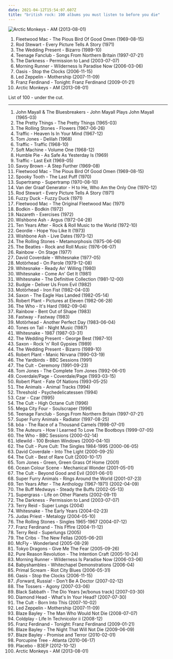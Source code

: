 ```yaml
---
date: 2021-04-12T15:54:07.607Z
title: "british rock: 100 albums you must listen to before you die"
---
```

![Arctic Monkeys - AM (2013-08-01)](http://coverartarchive.org/release/bf584cf2-dc33-433e-b8b2-b85578822726/7915352231-500.jpg "Arctic Monkeys - AM (2013-08-01)")
<ol class="albums">
<li data-cover="https://img.discogs.com/94WmIhDZkpmBhdsoi0M-uIqGKzA=/fit-in/600x598/filters:strip_icc():format(jpeg):mode_rgb():quality(90)/discogs-images/R-1788144-1262858017.jpeg.jpg" data-tags="blues, classic rock, british blues, british rock" role="button">Fleetwood Mac - The Pious Bird Of Good Omen (1969-08-15)</li>
<li data-cover="http://coverartarchive.org/release/dba7eb5d-6990-4b2e-8184-96da42fda50d/912704314-500.jpg" data-tags="rod stewart, classic rock" role="button">Rod Stewart - Every Picture Tells A Story (1971)</li>
<li data-cover="https://img.discogs.com/n1zQKA7w3Sx_BNBwResU86nrwc0=/fit-in/600x587/filters:strip_icc():format(jpeg):mode_rgb():quality(90)/discogs-images/R-1130935-1194608897.jpeg.jpg" data-tags="80s, post-punk, jangle pop" role="button">The Wedding Present - Bizarro (1989-10)</li>
<li data-cover="https://img.discogs.com/I-oViWD7yaPbPfp-56ogVSe6K8o=/fit-in/600x469/filters:strip_icc():format(jpeg):mode_rgb():quality(90)/discogs-images/R-10404061-1538314922-5725.jpeg.jpg" data-tags="indie, rock, power pop, jangle pop, scottish" role="button">Teenage Fanclub - Songs From Northern Britain (1997-07-21)</li>
<li data-cover="https://img.discogs.com/D53FDXAc79Ssa6z8iqCp6HK-GJQ=/fit-in/600x597/filters:strip_icc():format(jpeg):mode_rgb():quality(90)/discogs-images/R-504056-1473854757-6906.jpeg.jpg" data-tags="hard rock, rock" role="button">The Darkness - Permission to Land (2003-07-07)</li>
<li data-cover="https://img.discogs.com/OeffbU3k0EHapeFltex85a0DQ1U=/fit-in/500x487/filters:strip_icc():format(jpeg):mode_rgb():quality(90)/discogs-images/R-690731-1148163558.jpeg.jpg" data-tags="indie rock" role="button">Morning Runner - Wilderness Is Paradise Now (2006-03-06)</li>
<li data-cover="http://coverartarchive.org/release/d4cba698-1145-443b-9c5e-83217f0607b6/5375956926-500.jpg" data-tags="rock" role="button">Oasis - Stop the Clocks (2006-11-15)</li>
<li data-cover="http://coverartarchive.org/release/dd433df0-cd39-3ffc-9ca2-f99d597815ea/3778150488-500.jpg" data-tags="classic rock, hard rock" role="button">Led Zeppelin - Mothership (2007-11-09)</li>
<li data-cover="http://coverartarchive.org/release/f5229c40-d183-41b9-a88c-01b2059201b7/9832610394-500.jpg" data-tags="indie rock" role="button">Franz Ferdinand - Tonight: Franz Ferdinand (2009-01-21)</li>
<li data-cover="http://coverartarchive.org/release/bf584cf2-dc33-433e-b8b2-b85578822726/7915352231-500.jpg" data-tags="indie rock" role="button">Arctic Monkeys - AM (2013-08-01)</li>
</ol>
List of 100 - under the cut.
<!-- more -->

_________________

<ol class="albums">
<li data-cover="https://img.discogs.com/DrSLkxjLMh4zwsEli51bGCPCRhM=/fit-in/600x600/filters:strip_icc():format(jpeg):mode_rgb():quality(90)/discogs-images/R-7914777-1451564057-2769.jpeg.jpg" data-tags="classic rock, 60s, blues, blues rock, british blues, classic british hard rock, british blues rock, classic hard rock, john mayall, mods, british rock, 60s british, 60s british rock, british 60s, british hard rock, rythm n blues, classic british rock, 60s british invasion, 60s british hard rock, 60s hard rock, the bluesbreakers, john mayall plays john mayall, j mayallj" role="button">
John Mayall & The Bluesbreakers - John Mayall Plays John Mayall (1965-03)
</li>
<li data-cover="http://coverartarchive.org/release/4bb9271f-9653-4d32-817a-e6ca2bff98ce/24208062156-500.jpg" data-tags="60s, classic rock" role="button">
The Pretty Things - The Pretty Things (1965-03)
</li>
<li data-cover="http://coverartarchive.org/release/e53265c1-7e75-4c3b-908a-6c684cc4f338/6701550123-500.jpg" data-tags="classic rock, rock, 60s" role="button">
The Rolling Stones - Flowers (1967-06-26)
</li>
<li data-cover="http://coverartarchive.org/release/359fcf82-91a9-344f-9e03-552eba557ebb/21830982354-500.jpg" data-tags="classic rock, progressive rock, psychedelic rock" role="button">
Traffic - Heaven Is In Your Mind (1967-12)
</li>
<li data-cover="http://coverartarchive.org/release/b0834e54-d0e0-47e0-a4eb-e49314e48d8a/10005458481-500.jpg" data-tags="classic rock, british invasion, british rock, 60s british, british 60s, 60s british invasion" role="button">
Tom Jones - Delilah (1968)
</li>
<li data-cover="http://coverartarchive.org/release/d187b1c1-da41-4769-ad7d-24f63d95e1b6/23101278087-500.jpg" data-tags="classic rock, rock" role="button">
Traffic - Traffic (1968-10)
</li>
<li data-cover="http://coverartarchive.org/release/f7b93d1a-961f-4d47-a493-554a1ac9fb06/6506526616-500.jpg" data-tags="psychedelic" role="button">
Soft Machine - Volume One (1968-12)
</li>
<li data-cover="http://coverartarchive.org/release/34f099b6-bcdb-406a-8c93-f95929b50e2b/4303508007-500.jpg" data-tags="classic rock, 60s, british, hard rock" role="button">
Humble Pie - As Safe As Yesterday Is (1969)
</li>
<li data-cover="http://coverartarchive.org/release/bb82a2af-6dc1-3b3d-93d7-6cf61d07888f/6270327910-500.jpg" data-tags="rock, classic rock" role="button">
Traffic - Last Exit (1969-05)
</li>
<li data-cover="https://img.discogs.com/b2safKzPzUiLTubU0cINOD-i8BY=/fit-in/500x498/filters:strip_icc():format(jpeg):mode_rgb():quality(90)/discogs-images/R-4340355-1362235560-8117.jpeg.jpg" data-tags="blues rock" role="button">
Savoy Brown - A Step Further (1969-08)
</li>
<li data-cover="https://img.discogs.com/94WmIhDZkpmBhdsoi0M-uIqGKzA=/fit-in/600x598/filters:strip_icc():format(jpeg):mode_rgb():quality(90)/discogs-images/R-1788144-1262858017.jpeg.jpg" data-tags="blues, classic rock, british blues, british rock" role="button">
Fleetwood Mac - The Pious Bird Of Good Omen (1969-08-15)
</li>
<li data-cover="https://img.discogs.com/0Y_EPSC4RgDZT9NFl5akgqhM5xI=/fit-in/150x150/filters:strip_icc():format(jpeg):mode_rgb():quality(90)/discogs-images/R-2820701-1302528694.jpeg.jpg" data-tags="classic rock, 60s" role="button">
Spooky Tooth - The Last Puff (1970)
</li>
<li data-cover="http://coverartarchive.org/release/8a554950-8bfb-4283-be2c-b3abeafe8b9b/10708956082-500.jpg" data-tags="classic rock, rock" role="button">
Supertramp - Supertramp (1970-08-10)
</li>
<li data-cover="https://img.discogs.com/cy_Ka4Wd3ZN_sYSodLA1LZ8rFDE=/fit-in/600x600/filters:strip_icc():format(jpeg):mode_rgb():quality(90)/discogs-images/R-2308772-1470552493-6755.jpeg.jpg" data-tags="progressive rock" role="button">
Van der Graaf Generator - H to He, Who Am the Only One (1970-12)
</li>
<li data-cover="http://coverartarchive.org/release/dba7eb5d-6990-4b2e-8184-96da42fda50d/912704314-500.jpg" data-tags="rod stewart, classic rock" role="button">
Rod Stewart - Every Picture Tells A Story (1971)
</li>
<li data-cover="http://coverartarchive.org/release/3523e9f3-2fae-42a5-ac04-0453a65d7418/10814617750-500.jpg" data-tags="progressive rock" role="button">
Fuzzy Duck - Fuzzy Duck (1971)
</li>
<li data-cover="https://img.discogs.com/vAxSF07doJZImELVxMsTijXpntg=/fit-in/600x600/filters:strip_icc():format(jpeg):mode_rgb():quality(90)/discogs-images/R-6741293-1519999539-4121.jpeg.jpg" data-tags="british blues, blues, guitar, brc blues band - juke and the blue joint" role="button">
Fleetwood Mac - The Original Fleetwood Mac (1971)
</li>
<li data-cover="https://img.discogs.com/GLGmooicRk8sKyFjZLt2JtXe9Xs=/fit-in/598x598/filters:strip_icc():format(jpeg):mode_rgb():quality(90)/discogs-images/R-1587441-1335540794.jpeg.jpg" data-tags="rock" role="button">
Bodkin - Bodkin (1972)
</li>
<li data-cover="http://coverartarchive.org/release/b782a7b3-cec8-4640-99e2-e2cc545137cd/7116274708-500.jpg" data-tags="classic rock, 70s, hard rock" role="button">
Nazareth - Exercises (1972)
</li>
<li data-cover="https://img.discogs.com/IkuVyF5le_aG2neyEscSuSPmMXI=/fit-in/500x495/filters:strip_icc():format(jpeg):mode_rgb():quality(90)/discogs-images/R-1520895-1225746667.jpeg.jpg" data-tags="progressive rock, classic rock" role="button">
Wishbone Ash - Argus (1972-04-28)
</li>
<li data-cover="https://img.discogs.com/fVfSMqS_MZYewzNoZjL3BHkoeG0=/fit-in/600x582/filters:strip_icc():format(jpeg):mode_rgb():quality(90)/discogs-images/R-4079105-1354878444-1637.jpeg.jpg" data-tags="blues rock" role="button">
Ten Years After - Rock & Roll Music to the World (1972-10)
</li>
<li data-cover="https://img.discogs.com/FWwh3ivA3I1PyhFAkVBLyq8va7k=/fit-in/600x598/filters:strip_icc():format(jpeg):mode_rgb():quality(90)/discogs-images/R-3233933-1418998698-6690.jpeg.jpg" data-tags="hard rock" role="button">
Geordie - Hope You Like It (1973)
</li>
<li data-cover="http://coverartarchive.org/release/213cc82d-2687-4bda-956a-f5464125bd79/14751105457-500.jpg" data-tags="live, british rock, twin guitar, harmoney" role="button">
Wishbone Ash - Live Dates (1973-12)
</li>
<li data-cover="http://coverartarchive.org/release/491f61db-06c7-48da-a0e7-1da8e3d12fe9/22893719452-500.jpg" data-tags="rock, 70s" role="button">
The Rolling Stones - Metamorphosis (1975-06-06)
</li>
<li data-cover="https://img.discogs.com/Z7CWHAcUvNh2EIwSCAo56cRf12s=/fit-in/460x414/filters:strip_icc():format(jpeg):mode_rgb():quality(90)/discogs-images/R-7767118-1448345509-9572.jpeg.jpg" data-tags="classic rock, rock n roll" role="button">
The Beatles - Rock and Roll Music (1976-06-07)
</li>
<li data-cover="https://img.discogs.com/--K8qMGDv5Vby7iB_ihsA_WapxI=/fit-in/600x600/filters:strip_icc():format(jpeg):mode_rgb():quality(90)/discogs-images/R-1970602-1317803224.jpeg.jpg" data-tags="hard rock" role="button">
Rainbow - On Stage (1977)
</li>
<li data-cover="http://coverartarchive.org/release/a94b0d40-6451-4f01-9a7a-a0fa237cb45a/19441077255-500.jpg" data-tags="classic rock, hard rock, blues rock, classic british hard rock" role="button">
David Coverdale - Whitesnake (1977-05)
</li>
<li data-cover="http://coverartarchive.org/release/b87958f4-f095-414f-a379-966af3b27fe1/15340907007-500.jpg" data-tags="hard rock, rock n roll, heavy metal" role="button">
Motörhead - On Parole (1979-12-08)
</li>
<li data-cover="https://img.discogs.com/QOLsA7SlkEFykaqlLcsTqbmKFY4=/fit-in/594x600/filters:strip_icc():format(jpeg):mode_rgb():quality(90)/discogs-images/R-3125790-1316971057.jpeg.jpg" data-tags="hard rock" role="button">
Whitesnake - Ready An' Willing (1980)
</li>
<li data-cover="https://img.discogs.com/zUCBdtRCAxabu_EUq2LNPbnHHvk=/fit-in/600x600/filters:strip_icc():format(jpeg):mode_rgb():quality(90)/discogs-images/R-2610089-1374195996-1800.jpeg.jpg" data-tags="classic rock, hard rock" role="button">
Whitesnake - Come An' Get It (1981)
</li>
<li data-cover="https://img.discogs.com/sKf6LdBDsgV8GfUAhdw_8Qakick=/fit-in/600x600/filters:strip_icc():format(jpeg):mode_rgb():quality(90)/discogs-images/R-3807954-1411037110-9552.jpeg.jpg" data-tags="classic rock, heavy metal, hard rock, hair metal, whitesnake, british rock, british metal, british heavy metal, new wave of british heavy metal, british hard rock, lucio rosenkreutz" role="button">
Whitesnake - The Definitive Collection (1981-12-00)
</li>
<li data-cover="https://img.discogs.com/asjOpLeQLlZf2E4cCvadJW2h5AI=/fit-in/600x600/filters:strip_icc():format(jpeg):mode_rgb():quality(90)/discogs-images/R-2129616-1279627628.jpeg.jpg" data-tags="classic rock, rock, hard rock" role="button">
Budgie - Deliver Us From Evil (1982)
</li>
<li data-cover="http://coverartarchive.org/release/4cc5c04c-3051-400a-bca7-09c8dbac0020/12220437049-500.jpg" data-tags="heavy metal" role="button">
Motörhead - Iron Fist (1982-04-03)
</li>
<li data-cover="https://img.discogs.com/XqqFjOsYtI5e5Ya61Au_4XuAhro=/fit-in/160x160/filters:strip_icc():format(jpeg):mode_rgb():quality(90)/discogs-images/R-4376608-1363256785-9647.jpeg.jpg" data-tags="heavy metal" role="button">
Saxon - The Eagle Has Landed (1982-05-14)
</li>
<li data-cover="http://coverartarchive.org/release/8c108a51-6959-49eb-8b2f-edaebb4a63de/18926830102-500.jpg" data-tags="classic rock" role="button">
Robert Plant - Pictures at Eleven (1982-06-28)
</li>
<li data-cover="https://img.discogs.com/21xR7CRutjALMZS8sqMuJN9ZzUM=/fit-in/600x597/filters:strip_icc():format(jpeg):mode_rgb():quality(90)/discogs-images/R-10550506-1499718550-3501.jpeg.jpg" data-tags="rock" role="button">
The Who - It's Hard (1982-09-04)
</li>
<li data-cover="https://img.discogs.com/EZrLqCoV9qjIRgRXY58EF6VzMMk=/fit-in/598x600/filters:strip_icc():format(jpeg):mode_rgb():quality(90)/discogs-images/R-2081302-1312590183.jpeg.jpg" data-tags="hard rock" role="button">
Rainbow - Bent Out of Shape (1983)
</li>
<li data-cover="https://img.discogs.com/CX5fhvDs9YC91rs7_bxOhD58SII=/fit-in/600x596/filters:strip_icc():format(jpeg):mode_rgb():quality(90)/discogs-images/R-2138840-1494490725-9095.jpeg.jpg" data-tags="classic rock, heavy metal, hard rock, glam metal, british rock, british metal, british heavy metal, new wave of british heavy metal, british hard rock" role="button">
Fastway - Fastway (1983)
</li>
<li data-cover="https://img.discogs.com/Avm1x5sUs88zj8mRg-mpIh8RXEg=/fit-in/600x600/filters:strip_icc():format(jpeg):mode_rgb():quality(90)/discogs-images/R-1522576-1601943632-3332.jpeg.jpg" data-tags="heavy metal" role="button">
Motörhead - Another Perfect Day (1983-06-04)
</li>
<li data-cover="http://coverartarchive.org/release/25fe2fca-8234-4819-a59f-016856cee1a4/12321913993-500.jpg" data-tags="alternative, 80s" role="button">
Tones on Tail - Night Music (1987)
</li>
<li data-cover="http://coverartarchive.org/release/2049b55c-0714-4ca2-8352-ba0d7041e5fd/6322117461-500.jpg" data-tags="hard rock" role="button">
Whitesnake - 1987 (1987-03-31)
</li>
<li data-cover="http://coverartarchive.org/release/8f1cf394-b4d5-460b-add2-ca696984243a/3367036616-500.jpg" data-tags="jangle pop" role="button">
The Wedding Present - George Best (1987-10)
</li>
<li data-cover="https://img.discogs.com/U6OBCssn3lrijnIDokCX3IgYiDI=/fit-in/593x600/filters:strip_icc():format(jpeg):mode_rgb():quality(90)/discogs-images/R-1025763-1185459547.jpeg.jpg" data-tags="classic rock, heavy metal, hard rock, 80s heavy metal, classic british hard rock, british rock, british metal, british heavy metal, new wave of british heavy metal, british hard rock, classic british heavy metal, classic british rock, 80s british rock, 80s british hard rock, 80s british heavy metal, classic british metal" role="button">
Saxon - Rock 'n' Roll Gypsies (1989)
</li>
<li data-cover="https://img.discogs.com/n1zQKA7w3Sx_BNBwResU86nrwc0=/fit-in/600x587/filters:strip_icc():format(jpeg):mode_rgb():quality(90)/discogs-images/R-1130935-1194608897.jpeg.jpg" data-tags="80s, post-punk, jangle pop" role="button">
The Wedding Present - Bizarro (1989-10)
</li>
<li data-cover="http://coverartarchive.org/release/68bbde0b-1514-4be3-ac47-7e43ec0bf0e1/17009584376-500.jpg" data-tags="classic rock, rock" role="button">
Robert Plant - Manic Nirvana (1990-03-19)
</li>
<li data-cover="http://coverartarchive.org/release/eaa909df-ddd9-3093-b165-493b9eb3efad/10668629622-500.jpg" data-tags="classic rock, 60s, hard rock, blues rock" role="button">
The Yardbirds - BBC Sessions (1991)
</li>
<li data-cover="https://img.discogs.com/fKendOT2LkT7n571qV1PxkOq6Bg=/fit-in/600x951/filters:strip_icc():format(jpeg):mode_rgb():quality(90)/discogs-images/R-2054391-1459115530-3491.jpeg.jpg" data-tags="hard rock" role="button">
The Cult - Ceremony (1991-09-23)
</li>
<li data-cover="http://coverartarchive.org/release/4de647ef-947c-4f38-9dff-3c5b406deda7/27821341244-500.jpg" data-tags="tom jones" role="button">
Tom Jones - The Complete Tom Jones (1992-06-01)
</li>
<li data-cover="http://coverartarchive.org/release/19bca2a0-9bdf-4d4f-be11-ab570c3f869c/28286930502-500.jpg" data-tags="hard rock, classic rock" role="button">
Coverdale/Page - Coverdale/Page (1993-03-15)
</li>
<li data-cover="http://coverartarchive.org/release/b00a7274-3bcc-4d65-91af-c1ba273d522b/5892843611-500.jpg" data-tags="classic rock" role="button">
Robert Plant - Fate Of Nations (1993-05-25)
</li>
<li data-cover="https://img.discogs.com/q2QH8Hbu_m0o4Mk_fIOe4569N9U=/fit-in/600x537/filters:strip_icc():format(jpeg):mode_rgb():quality(90)/discogs-images/R-3962149-1531137183-2190.jpeg.jpg" data-tags="classic rock, rock" role="button">
The Animals - Animal Tracks (1994)
</li>
<li data-cover="http://coverartarchive.org/release/cd98b007-e950-4ee9-9725-71b2153e3b3e/837470435-500.jpg" data-tags="progressive metal, progressive rock" role="button">
Threshold - Psychedelicatessen (1994)
</li>
<li data-cover="https://img.discogs.com/5ViJu5Eb5764WyM2S-vOC_3jo8k=/fit-in/593x594/filters:strip_icc():format(jpeg):mode_rgb():quality(90)/discogs-images/R-1216361-1205578753.jpeg.jpg" data-tags="classic rock, rock, 70s, british, art rock, proto prog, 70s rock, british rock, 70s progressive rock, british progressive rock" role="button">
Czar - Czar (1995)
</li>
<li data-cover="http://coverartarchive.org/release/f1375cdf-47b7-4558-8367-e24d105b6892/15544807557-500.jpg" data-tags="gothic rock" role="button">
The Cult - High Octane Cult (1996)
</li>
<li data-cover="https://img.discogs.com/hMaUs9FHP3pIcCWl0ubp5uhfhgw=/fit-in/480x480/filters:strip_icc():format(jpeg):mode_rgb():quality(90)/discogs-images/R-1970499-1272388909.jpeg.jpg" data-tags="rock, british, alternative, alternative rock, 90s, british rock, band records" role="button">
Mega City Four - Soulscraper (1996)
</li>
<li data-cover="https://img.discogs.com/I-oViWD7yaPbPfp-56ogVSe6K8o=/fit-in/600x469/filters:strip_icc():format(jpeg):mode_rgb():quality(90)/discogs-images/R-10404061-1538314922-5725.jpeg.jpg" data-tags="indie, rock, power pop, jangle pop, scottish" role="button">
Teenage Fanclub - Songs From Northern Britain (1997-07-21)
</li>
<li data-cover="https://img.discogs.com/jLrf7hv7ye_ZALB1UEyRSCeezVE=/fit-in/600x588/filters:strip_icc():format(jpeg):mode_rgb():quality(90)/discogs-images/R-676205-1146469269.jpeg.jpg" data-tags="90s" role="button">
Super Furry Animals - Radiator (1997-08-25)
</li>
<li data-cover="http://coverartarchive.org/release/8bd70552-0a26-466e-bfaf-49f0e5b65e5d/17130158109-500.jpg" data-tags="rock" role="button">
bôa - The Race of a Thousand Camels (1998-07-01)
</li>
<li data-cover="https://img.discogs.com/rJ9tb67y9xsNyA-9J5dyJU96qnY=/fit-in/600x594/filters:strip_icc():format(jpeg):mode_rgb():quality(90)/discogs-images/R-380622-1489177103-3319.jpeg.jpg" data-tags="indie, rock, british, alternative, alternative rock, indie pop, indie rock, british rock, neo-glam" role="button">
The Auteurs - How I Learned To Love The Bootboys (1999-07-05)
</li>
<li data-cover="https://img.discogs.com/tYUH21u9xsQrHfgftMeQn-DG01c=/fit-in/597x600/filters:strip_icc():format(jpeg):mode_rgb():quality(90)/discogs-images/R-2060655-1261650469.jpeg.jpg" data-tags="rock" role="button">
The Who - BBC Sessions (2000-02-14)
</li>
<li data-cover="http://coverartarchive.org/release/dac0f15e-353a-4bf9-92ee-cb64880c0c75/28404506936-500.jpg" data-tags="indie rock, rock" role="button">
Idlewild - 100 Broken Windows (2000-04-10)
</li>
<li data-cover="http://coverartarchive.org/release/4caa9d1a-9bea-44d6-a6cf-92b936fb6a9e/14716838841-500.jpg" data-tags="hard rock, gothic rock" role="button">
The Cult - Pure Cult: The Singles 1984-1995 (2000-06-05)
</li>
<li data-cover="https://img.discogs.com/RyHxIjPL7B0bV-w0NQM9RgmtxxI=/fit-in/500x500/filters:strip_icc():format(jpeg):mode_rgb():quality(90)/discogs-images/R-2496116-1414057782-4549.jpeg.jpg" data-tags="classic rock, hard rock" role="button">
David Coverdale - Into The Light (2000-09-25)
</li>
<li data-cover="http://coverartarchive.org/release/a8f84ab6-d948-43a2-acfe-2c8cfa9b5e3b/24043624014-500.jpg" data-tags="classic rock, heavy metal, alternative rock, hard rock, gothic rock, british rock, british metal, british heavy metal, british hard rock, flashback alternatives, realjimbobownsthis, xanbaldaio-canha" role="button">
The Cult - Best of Rare Cult (2000-10-17)
</li>
<li data-cover="https://img.discogs.com/DJ1L1cWhsRi1AXLqqB95ZDu3G2Q=/fit-in/600x582/filters:strip_icc():format(jpeg):mode_rgb():quality(90)/discogs-images/R-5162684-1528368254-3700.jpeg.jpg" data-tags="classic rock, british, lounge, british invasion, british rock, 60s british, british 60s, 60s british invasion" role="button">
Tom Jones - Green, Green Grass Of Home (2001)
</li>
<li data-cover="http://coverartarchive.org/release/788950cd-90e5-4fdd-9c16-8dd8afd49a51/25738391277-500.jpg" data-tags="britpop" role="button">
Ocean Colour Scene - Mechanical Wonder (2001-05-01)
</li>
<li data-cover="http://coverartarchive.org/release/9dcbf010-ff4a-4107-ba6d-0c9e7bf955c9/5826703351-500.jpg" data-tags="hard rock" role="button">
The Cult - Beyond Good and Evil (2001-06-01)
</li>
<li data-cover="https://img.discogs.com/0f36ac86c54fe502a205affaefeae52f092904f2/images/spacer.gif" data-tags="00s, welsh, indie" role="button">
Super Furry Animals - Rings Around the World (2001-07-23)
</li>
<li data-cover="http://coverartarchive.org/release/97f94d8d-bb01-4a15-aabc-c84d74cf2195/7506423455-500.jpg" data-tags="classic rock, hard rock, blues rock, 70s british hard rock, 70s british rock, 70s hard rock, british blues rock, british rock, 60s british, 60s british rock, british 60s, british hard rock, classic british rock, after, 60s british hard rock, 60s hard rock" role="button">
Ten Years After - The Anthology (1967-1971) (2002-04-09)
</li>
<li data-cover="https://img.discogs.com/iYnqTKhZT2VwBoIViTrZtGLCG4E=/fit-in/350x350/filters:strip_icc():format(jpeg):mode_rgb():quality(90)/discogs-images/R-2253918-1347194973-2528.jpeg.jpg" data-tags="rock, british, alternative, alternative rock, garage rock revival, garage rock, garage, british rock" role="button">
The Buff Medways - Steady the Buffs (2002-05-13)
</li>
<li data-cover="http://coverartarchive.org/release/06c87d8e-6244-4c50-b38c-f1e3d8f5cbe0/5555177468-500.jpg" data-tags="rock, indie, 00s" role="button">
Supergrass - Life on Other Planets (2002-09-11)
</li>
<li data-cover="https://img.discogs.com/D53FDXAc79Ssa6z8iqCp6HK-GJQ=/fit-in/600x597/filters:strip_icc():format(jpeg):mode_rgb():quality(90)/discogs-images/R-504056-1473854757-6906.jpeg.jpg" data-tags="hard rock, rock" role="button">
The Darkness - Permission to Land (2003-07-07)
</li>
<li data-cover="https://img.discogs.com/2rG8A5Yrr7ZowzD8HSaa84jcc5k=/fit-in/400x400/filters:strip_icc():format(jpeg):mode_rgb():quality(90)/discogs-images/R-1603384-1236806564.jpeg.jpg" data-tags="classic rock, folk rock, british rock, british folk rock, 60s british, 60s british rock, british 60s" role="button">
Terry Reid - Super Lungs (2004)
</li>
<li data-cover="http://coverartarchive.org/release/938fd6de-3176-4081-b48f-cf87fbda505f/18853038267-500.jpg" data-tags="hard rock" role="button">
Whitesnake - The Early Years (2004-02-23)
</li>
<li data-cover="http://coverartarchive.org/release/c0a89c21-9b6f-4561-a45a-296c5272c507/21079916286-500.jpg" data-tags="heavy metal, hard rock" role="button">
Judas Priest - Metalogy (2004-05-10)
</li>
<li data-cover="http://coverartarchive.org/release/79e61808-662a-48cb-94c0-19441b3a496b/10253810559-500.jpg" data-tags="classic rock" role="button">
The Rolling Stones - Singles 1965-1967 (2004-07-12)
</li>
<li data-cover="http://coverartarchive.org/release/01e8456e-3aa3-4037-937e-cc7f12fcdc7a/18839216643-500.jpg" data-tags="british rock" role="button">
Franz Ferdinand - This Fffire (2004-11-12)
</li>
<li data-cover="https://img.discogs.com/38kN6bZdLsr8Bhlq_ZVrP03iNC4=/fit-in/600x468/filters:strip_icc():format(jpeg):mode_rgb():quality(90)/discogs-images/R-9945799-1499533246-3187.jpeg.jpg" data-tags="classic rock, british rock" role="button">
Terry Reid - Superlungs (2005)
</li>
<li data-cover="http://coverartarchive.org/release/cfdffcab-a44b-4189-a05d-a197dfb10c9e/28864802820-500.jpg" data-tags="indie, alternative rock" role="button">
The Cribs - The New Fellas (2005-06-20)
</li>
<li data-cover="http://coverartarchive.org/release/62092003-2619-41a4-9795-e77c0625dc03/28025749897-500.jpg" data-tags="pop rock, mcfly, pop, rock" role="button">
McFly - Wonderland (2005-08-29)
</li>
<li data-cover="https://img.discogs.com/pZMDj1D3M9Hth6mwElE2bAo88BU=/fit-in/600x593/filters:strip_icc():format(jpeg):mode_rgb():quality(90)/discogs-images/R-530439-1503082878-9069.jpeg.jpg" data-tags="hard rock, british hard rock" role="button">
Tokyo Dragons - Give Me The Fear (2005-09-26)
</li>
<li data-cover="https://img.discogs.com/yK0BSwFYMXTDyTQ5b54RGuLaSrg=/fit-in/500x500/filters:strip_icc():format(jpeg):mode_rgb():quality(90)/discogs-images/R-1107410-1192551244.jpeg.jpg" data-tags="new prog" role="button">
Pure Reason Revolution - The Intention Craft (2005-10-24)
</li>
<li data-cover="https://img.discogs.com/OeffbU3k0EHapeFltex85a0DQ1U=/fit-in/500x487/filters:strip_icc():format(jpeg):mode_rgb():quality(90)/discogs-images/R-690731-1148163558.jpeg.jpg" data-tags="indie rock" role="button">
Morning Runner - Wilderness Is Paradise Now (2006-03-06)
</li>
<li data-cover="http://coverartarchive.org/release/1f0f62f6-f610-4004-8075-d3fb801957b2/10536915982-500.jpg" data-tags="indie" role="button">
Babyshambles - Whitechapel Demonstrations (2006-04)
</li>
<li data-cover="https://img.discogs.com/gpxmCvbMTCBf_A62dUGyuk8lnQ8=/fit-in/600x596/filters:strip_icc():format(jpeg):mode_rgb():quality(90)/discogs-images/R-709401-1380547578-9100.jpeg.jpg" data-tags="rock" role="button">
Primal Scream - Riot City Blues (2006-05-31)
</li>
<li data-cover="http://coverartarchive.org/release/d4cba698-1145-443b-9c5e-83217f0607b6/5375956926-500.jpg" data-tags="rock" role="button">
Oasis - Stop the Clocks (2006-11-15)
</li>
<li data-cover="https://via.placeholder.com/450" data-tags="british, alternative" role="button">
¡Forward, Russia! - Don't Be A Doctor (2007-02-12)
</li>
<li data-cover="http://coverartarchive.org/release/fc03d52a-d26b-43e6-b373-8fd17ad13cb0/16999998966-500.jpg" data-tags="alternative, folk rock" role="button">
The Tossers - Agony (2007-03-06)
</li>
<li data-cover="http://coverartarchive.org/release/9764a202-87e6-4bd1-9cf9-147a5d089f77/27056340412-500.jpg" data-tags="heavy metal, classic rock, hard rock" role="button">
Black Sabbath - The Dio Years [w/bonus track] (2007-03-30)
</li>
<li data-cover="http://coverartarchive.org/release/762803a0-e43c-4f8b-bcae-c3b3bf75a517/18890471844-500.jpg" data-tags="alternative rock" role="button">
Diamond Head - What's In Your Head? (2007-07-30)
</li>
<li data-cover="https://img.discogs.com/xUq1wVMlQ6erf33DsYTV7OsaVNQ=/fit-in/600x528/filters:strip_icc():format(jpeg):mode_rgb():quality(90)/discogs-images/R-1338676-1587324729-9714.jpeg.jpg" data-tags="classic rock, hard rock" role="button">
The Cult - Born Into This (2007-10-02)
</li>
<li data-cover="http://coverartarchive.org/release/dd433df0-cd39-3ffc-9ca2-f99d597815ea/3778150488-500.jpg" data-tags="classic rock, hard rock" role="button">
Led Zeppelin - Mothership (2007-11-09)
</li>
<li data-cover="http://coverartarchive.org/release/efed6982-3c92-4567-a177-3c7b29b8aa1e/18640569916-500.jpg" data-tags="heavy metal" role="button">
Blaze Bayley - The Man Who Would Not Die (2008-07-07)
</li>
<li data-cover="http://coverartarchive.org/release/6c53f480-214e-4e19-9e08-6bf7fdfb073b/15824184832-500.jpg" data-tags="coldplay - life in technicolor, coldplay" role="button">
Coldplay - Life In Technicolor ii (2008-12)
</li>
<li data-cover="http://coverartarchive.org/release/f5229c40-d183-41b9-a88c-01b2059201b7/9832610394-500.jpg" data-tags="indie rock" role="button">
Franz Ferdinand - Tonight: Franz Ferdinand (2009-01-21)
</li>
<li data-cover="https://img.discogs.com/TizORJVPvUs5VFQjvHfX5-D3t2o=/fit-in/400x407/filters:strip_icc():format(jpeg):mode_rgb():quality(90)/discogs-images/R-2927730-1308172872.jpeg.jpg" data-tags="classic rock, heavy metal, hard rock, classic hard rock, british rock, british metal, british heavy metal, new wave of british heavy metal, classic heavy metal, british hard rock, classic british heavy metal, classic british rock, classic british metal" role="button">
Blaze Bayley - The Night That Will Not Die (2009-06-09)
</li>
<li data-cover="http://coverartarchive.org/release/a1fba583-a5f4-4396-b742-a43a4f3c1050/12820482837-500.jpg" data-tags="heavy metal" role="button">
Blaze Bayley - Promise and Terror (2010-02-01)
</li>
<li data-cover="http://coverartarchive.org/release/52710015-1e1a-43ea-9cd3-40b047695e7b/7563018970-500.jpg" data-tags="progressive rock" role="button">
Porcupine Tree - Atlanta (2010-06-17)
</li>
<li data-cover="http://coverartarchive.org/release/1c8cbe3e-32e9-4498-b0a0-f94a298bddb1/2009247600-500.jpg" data-tags="alternative rock, british rock" role="button">
Placebo - B3EP (2012-10-12)
</li>
<li data-cover="http://coverartarchive.org/release/bf584cf2-dc33-433e-b8b2-b85578822726/7915352231-500.jpg" data-tags="indie rock" role="button">
Arctic Monkeys - AM (2013-08-01)
</li>
</ol>